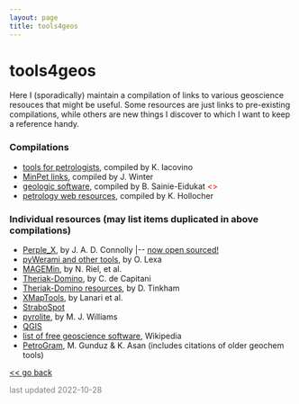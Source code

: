 ```yaml
---
layout: page
title: tools4geos
---
```



# tools4geos
Here I (sporadically) maintain a compilation of links to various geoscience resouces that might be useful. Some resources are just links to pre-existing compilations, while others are new things I discover to which I want to keep a reference handy.


### Compilations
- [tools for petrologists](https://www.kaylaiacovino.com/tools-for-petrologists/), compiled by K. Iacovino
- [MinPet links](https://www.whitman.edu/geology/winter/MinPetLinks.htm), compiled by J. Winter
- [geologic software](https://www.ndsu.edu/pubweb/~sainieid/software/), compiled by B. Sainie-Eidukat <span style="color:red"><<unmaintained>></span>
- [petrology web resources](https://muse.union.edu/hollochk/kurt-hollocher/petrology/web-resources-in-petrology-and-geochemistry/), compiled by K. Hollocher


### Individual resources (may list items duplicated in above compilations)
- [Perple_X](https://perplex.ethz.ch/), by J. A. D. Connolly
|-- [now open sourced!](https://github.com/jadconnolly/Perple_X)
- [pyWerami and other tools](https://petrol.natur.cuni.cz/~ondro/), by O. Lexa
- [MAGEMin](https://github.com/ComputationalThermodynamics/MAGEMin), by N. Riel, et al.
- [Theriak-Domino](https://titan.minpet.unibas.ch/minpet/theriak/theruser.html), by C. de Capitani
- [Theriak-Domino resources](https://dtinkham.net/peq.html), by D. Tinkham
- [XMapTools](https://www.xmaptools.com/), by Lanari et al.
- [StraboSpot](https://www.strabospot.org/)
- [pyrolite](https://github.com/morganjwilliams/pyrolite), by M. J. Williams
- [QGIS](https://www.qgis.org)
- [list of free geoscience software](https://en.wikipedia.org/wiki/List_of_free_geology_software), Wikipedia
- [PetroGram](https://www.sciencedirect.com/science/article/pii/S1674987120301547), M. Gunduz & K. Asan (includes citations of older geochem tools)




[<< go back](../index.md)


<span style="color:gray">last updated 2022-10-28</span>
